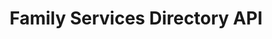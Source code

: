 ---
agency: Ministry of Social Development
title: Family Services Directory API
excerpt: Making Family Services Directory provider and service data publicly available through and automatically generated machine discoverable APIs
redirect_to:
  - https://github.com/ServiceInnovationLab/FamilyServiceDirectorySearchinator
external_url: https://github.com/ServiceInnovationLab/FamilyServiceDirectorySearchinator
external_link_title: GitHub
---